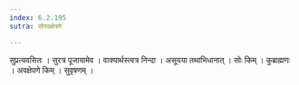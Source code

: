 ```yaml
---
index: 6.2.195
sutra: सोरवक्षेपणे

---
```

 सुप्रत्यवसितः । सुरत्र पूजायामेव । वाक्यार्थस्त्वत्र निन्दा । असूयया तथाभिधानात् । सोः किम् । कुब्राह्मणः । अवक्षेपणे किम् । सुवृषणम् ।